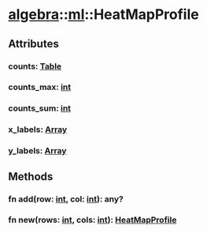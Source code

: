 # [algebra](/libs/algebra/)::[ml](/libs/algebra/ml/)::HeatMapProfile

## Attributes

### counts:&nbsp;[Table](/libs/std/core/type.Table.md)

### counts_max:&nbsp;[int](/libs/std/core/type.int.md)

### counts_sum:&nbsp;[int](/libs/std/core/type.int.md)

### x_labels:&nbsp;[Array](/libs/std/core/type.Array.md)

### y_labels:&nbsp;[Array](/libs/std/core/type.Array.md)

## Methods
### fn add(row:&nbsp;[int](/libs/std/core/type.int.md), col:&nbsp;[int](/libs/std/core/type.int.md)):&nbsp;any?
### fn new(rows:&nbsp;[int](/libs/std/core/type.int.md), cols:&nbsp;[int](/libs/std/core/type.int.md)):&nbsp;[HeatMapProfile](/libs/algebra/ml/type.HeatMapProfile.md)<Badge text="static" />
